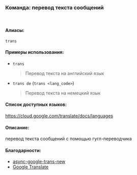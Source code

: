 ### **Команда: перевод текста сообщений**
<br>

#### **Алиасы**:
`trans`


#### **Примеры использования**:
- `trans`
  > Перевод текста на английский язык
- `trans de` (`trans <lang_code>`)
  > Перевод текста на немецкий язык


#### **Список доступных языков**:
https://cloud.google.com/translate/docs/languages


#### **Описание**:
перевод текста сообщений с помощью гугл-переводчика


#### **Благодарности**:
- [async-google-trans-new](https://github.com/sevenc-nanashi/async-google-trans-new)
- [Google Translate](https://translate.google.com)
